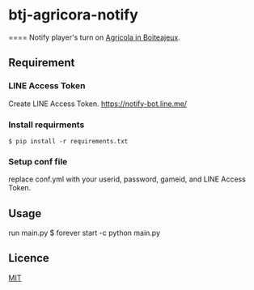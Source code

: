 # btj-agricora-notify
====
Notify player's turn on [Agricola in Boiteajeux](http://www.boiteajeux.net/jeux/agr/agr_aide_en.php).

## Requirement
### LINE Access Token
Create LINE Access Token. 
<https://notify-bot.line.me/>

### Install requirments
    $ pip install -r requirements.txt

### Setup conf file
replace conf.yml with your userid, password, gameid, and LINE Access Token.

## Usage
run main.py
    $ forever start -c python main.py

## Licence

[MIT](https://github.com/tcnksm/tool/blob/master/LICENCE)

